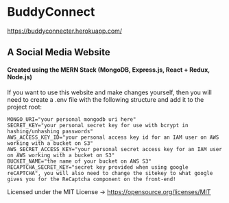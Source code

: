 # BuddyConnect

https://buddyconnecter.herokuapp.com/

## A Social Media Website
#### Created using the MERN Stack (MongoDB, Express.js, React + Redux, Node.js)

If you want to use this website and make changes yourself, then you will need to create a .env file with the following structure and add it to the project root: 
```
MONGO_URI="your personal mongodb uri here"
SECRET_KEY="your personal secret key for use with bcrypt in hashing/unhashing passwords"
AWS_ACCESS_KEY_ID="your personal access key id for an IAM user on AWS working with a bucket on S3"
AWS_SECRET_ACCESS_KEY="your personal secret access key for an IAM user on AWS working with a bucket on S3"
BUCKET_NAME="the name of your bucket on AWS S3"
RECAPTCHA_SECRET_KEY="secret key provided when using google reCAPTCHA", you will also need to change the sitekey to what google gives you for the ReCaptcha component on the front-end!
```

Licensed under the MIT License -> https://opensource.org/licenses/MIT
